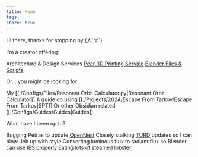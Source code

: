 ```yaml
---
title: Home
tags: 
share: true
---
```

Hi there, thanks for stopping by (人´∀\`)


I'm a creator offering:

Architecture & Design Services 
[Peer 3D Printing Service](bit.ly/45WKQSC) 
[Blender Files & Scripts](https://30salt.gumroad.com/) 


Or... you might be looking for:

My [[./Configs/Files/Resonant Orbit Calculator.py|Resonant Orbit Calculator]] 
A guide on using [[./Projects/2024/Escape From Tarkov/Escape From Tarkov|SPT]] 
Or other Obsidian related [[./Configs/Guides/Guides|Guides]] 


What have I been up to?

Bugging Petras to update [OpenNest](https://discourse.mcneel.com/t/opennest-for-rhino8-plugin-update/183261/33?u=yifu_ding)
Closely stalking [TURD](https://forum.kerbalspaceprogram.com/topic/174188-112x-textures-unlimited-recolour-depot/) updates so I can blow Jeb up with style
Converting luminous flux to radiant flux so Blender can use IES properly
Eating lots of steamed lobster